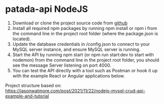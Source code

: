 # patada-api NodeJS


1) Download or clone the project source code from [github](https://github.com/gustavo-gomes-ghg/patada-api.git)
2) Install all required npm packages by running npm install or npm i from the command line in the project root folder (where the package.json is located).
3) Update the database credentials in /config.json to connect to your MySQL server instance, and ensure MySQL server is running.
4) Start the API by running npm start (or npm run start:dev to start with nodemon) from the command line in the project root folder, you should see the message Server listening on port 4000.
5) You can test the API directly with a tool such as Postman or hook it up with the example React or Angular applications below.


Project structure based on: https://jasonwatmore.com/post/2021/11/22/nodejs-mysql-crud-api-example-and-tutorial